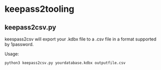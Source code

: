 # keepass2tooling

## keepass2csv.py

keespass2csv will export your .kdbx file to a .csv file in a format supported by 1password.

Usage:

```
python3 keepass2csv.py yourdatabase.kdbx outputfile.csv
```

